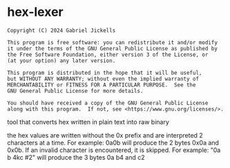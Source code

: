 # hex-lexer

    Copyright (C) 2024 Gabriel Jickells

    This program is free software: you can redistribute it and/or modify
    it under the terms of the GNU General Public License as published by
    the Free Software Foundation, either version 3 of the License, or
    (at your option) any later version.

    This program is distributed in the hope that it will be useful,
    but WITHOUT ANY WARRANTY; without even the implied warranty of
    MERCHANTABILITY or FITNESS FOR A PARTICULAR PURPOSE.  See the
    GNU General Public License for more details.

    You should have received a copy of the GNU General Public License
    along with this program.  If not, see <https://www.gnu.org/licenses/>.

tool that converts hex written in plain text into raw binary

the hex values are written without the 0x prefix and are interpreted 2 characters at a time. For example: 0a0b will produce the 2 bytes 0x0a and 0x0b. If an invalid character is encountered, it is skipped. For example: "0a b 4kc  #2" will produce the 3 bytes 0a b4 and c2
